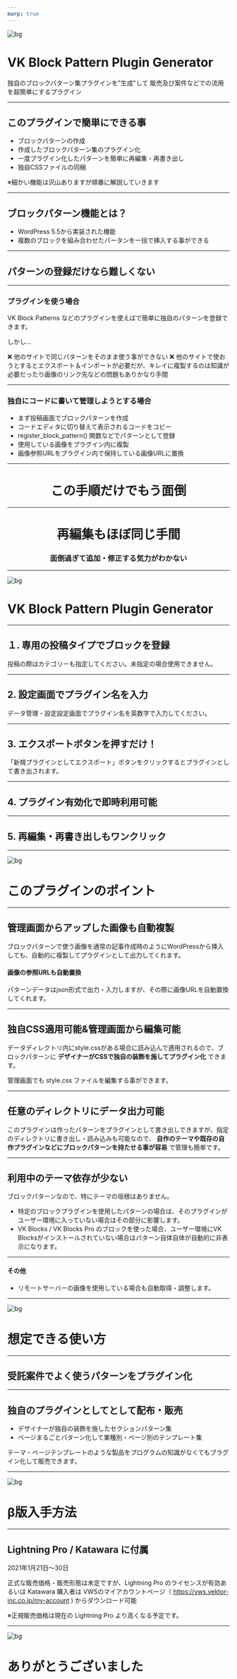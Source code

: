 ```yaml
---
marp: true
---
```

<!-- 
theme: vk-slide
size: 16:9
paginate: true
style: |
_paginate: false 
-->
<!-- _class: title -->
<!-- Scoped style -->



<!-- _class: title -->
![bg](themes/vk-slide/images/vws_title_01_red.svg)


# VK Block Pattern Plugin Generator

独自のブロックパターン集プラグインを"生成"して
販売及び案件などでの流用を超簡単にするプラグイン

---

## このプラグインで簡単にできる事

* ブロックパターンの作成
* 作成したブロックパターン集のプラグイン化
* 一度プラグイン化したパターンを簡単に再編集・再書き出し
* 独自CSSファイルの同梱

※細かい機能は沢山ありますが順番に解説していきます

---

## ブロックパターン機能とは？

* WordPress 5.5から実装された機能
* 複数のブロックを組み合わせたパータンを一括で挿入する事ができる

---

## パターンの登録だけなら難しくない

---

### プラグインを使う場合

VK Block Patterns などのプラグインを使えばで簡単に独自のパターンを登録できます。

しかし...

<div class="alert alert-danger">

❌ 他のサイトで同じパターンをそのまま使う事ができない
❌ 他のサイトで使おうとするとエクスポート＆インポートが必要だが、キレイに複製するのは知識が必要だったり画像のリンク先などの問題もありかなり手間

</div>

---

### 独自にコードに書いて管理しようとする場合

* まず投稿画面でブロックパターンを作成
* コードエディタに切り替えて表示されるコードをコピー
* register_block_pattern() 関数などでパターンとして登録
* 使用している画像をプラグイン内に複製
* 画像参照URLをプラグイン内で保持している画像URLに置換

---

# <center>この手順だけでもう面倒</center>

---

# <center>再編集もほぼ同じ手間</center>

### <center>面倒過ぎて追加・修正する気力がわかない

---

<!-- _class: title-chapter  -->
<!-- _paginate: false  -->
![bg](themes/vk-slide/images/vws_title_01_lightgray.svg)

# VK Block Pattern Plugin Generator

---

## １. 専用の投稿タイプでブロックを登録

<div class="alert alert-info">投稿の際はカテゴリーも指定してください。未指定の場合使用できません。</div>


---

## 2. 設定画面でプラグイン名を入力

データ管理・設定設定画面でプラグイン名を英数字で入力してください。

---

## 3. エクスポートボタンを押すだけ！

「新規プラグインとしてエクスポート」ボタンをクリックするとプラグインとして書き出されます。

---

## 4. プラグイン有効化で即時利用可能

---

## 5. 再編集・再書き出しもワンクリック

--- 


<!-- _class: title-chapter  -->
<!-- _paginate: false  -->
![bg](themes/vk-slide/images/vws_title_01_lightgray.svg)

# このプラグインのポイント

---

## 管理画面からアップした画像も自動複製

ブロックパターンで使う画像を通常の記事作成時のようにWordPressから挿入しても、自動的に複製してプラグインとして出力してくれます。

#### 画像の参照URLも自動置換

パターンデータはjson形式で出力・入力しますが、その際に画像URLを自動置換してくれます。

---

## 独自CSS適用可能&管理画面から編集可能

データディレクトリ内にstyle.cssがある場合に読み込んで適用されるので、ブロックパターンに __デザイナーがCSSで独自の装飾を施してプラグイン化__ できます。

管理画面でも style.css ファイルを編集する事ができます。

--- 

## 任意のディレクトリにデータ出力可能

このプラグインは作ったパターンをプラグインとして書き出しできますが、指定のディレクトリに書き出し・読み込みも可能なので、 __自作のテーマや既存の自作プラグインなどにブロックパターンを持たせる事が容易__ で管理も簡単です。

---

## 利用中のテーマ依存が少ない

ブロックパターンなので、特にテーマの垣根はありません。
* 特定のブロックプラグインを使用したパターンの場合は、そのプラグインがユーザー環境に入っていない場合はその部分に影響します。
* VK Blocks / VK Blocks Pro のブロックを使った場合、ユーザー環境にVK Blocksがインストールされていない場合はパターン自体自体が自動的に非表示になります。

---

#### その他

* リモートサーバーの画像を使用している場合も自動取得・調整します。

---

<!-- _class: title-chapter  -->
<!-- _paginate: false  -->
![bg](themes/vk-slide/images/vws_title_01_lightgray.svg)

# 想定できる使い方

---

## 受託案件でよく使うパターンをプラグイン化



---


## 独自のプラグインとしてとして配布・販売

* デザイナーが独自の装飾を施したセクションパターン集
* ページまるごとパターン化して業種別・ページ別のテンプレート集

テーマ・ページテンプレートのような製品をプログラムの知識がなくてもプラグイン化して販売できます。

---

<!-- _class: title-chapter  -->
<!-- _paginate: false  -->
![bg](themes/vk-slide/images/vws_title_01_lightgray.svg)

# β版入手方法

---

## Lightning Pro / Katawara に付属

<div class="alert alert-warning">2021年1月21日〜30日</div>

正式な販売価格・販売形態は未定ですが、Lightning Pro のライセンスが有効あるいは Katawara 購入者は VWSのマイアカウントページ（ https://vws.vektor-inc.co.jp/my-account ) からダウンロード可能

※正規販売価格は現在の Lightning Pro より高くなる予定です。

---

<!-- _class: title -->
<!-- _paginate: false  -->
![bg](themes/vk-slide/images/vws_title_01_red.svg)

# ありがとうございました